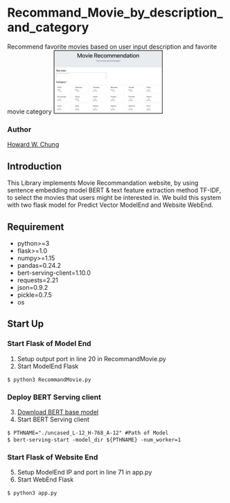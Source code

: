 # Recommand_Movie_by_description_and_category
Recommend favorite movies based on user input description and favorite movie category
<img src="website.png" width="50%">
### Author

[Howard W. Chung](https://github.com/h30306)

## Introduction

This Library implements Movie Recommandation website, by using sentence embedding model BERT & text feature extraction method TF-IDF, to select the movies that users might be interested in. We build this system with two flask model for Predict Vector ModelEnd and Website WebEnd.

## Requirement

- python>=3
- flask>=1.0
- numpy>=1.15
- pandas=0.24.2
- bert-serving-client=1.10.0
- requests=2.21
- json=0.9.2
- pickle=0.7.5
- os

## Start Up

### Start Flask of Model End<br>
1. Setup output port in line 20 in RecommandMovie.py<br>
2. Start ModelEnd Flask<br>
```
$ python3 RecommandMovie.py
```
### Deploy BERT Serving client<br>
3. [Download BERT base model](https://storage.googleapis.com/bert_models/2020_02_20/uncased_L-12_H-768_A-12.zip)<br>
4. Start BERT Serving client<br>
```
$ PTHNAME="./uncased_L-12_H-768_A-12" #Path of Model
$ bert-serving-start -model_dir ${PTHNAME} -num_worker=1
```
### Start Flask of Website End<br>
5. Setup ModelEnd IP and port in line 71 in app.py<br>
6. Start WebEnd Flask<br>
```
$ python3 app.py
```
